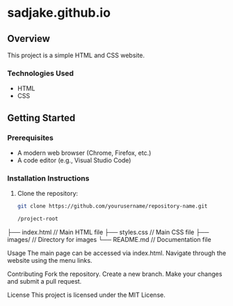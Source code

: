 # sadjake.github.io

## Overview
This project is a simple HTML and CSS website.

### Technologies Used
- HTML
- CSS

## Getting Started

### Prerequisites
- A modern web browser (Chrome, Firefox, etc.)
- A code editor (e.g., Visual Studio Code)

### Installation Instructions
1. Clone the repository:
   ```bash
   git clone https://github.com/yourusername/repository-name.git

   /project-root
├── index.html       // Main HTML file
├── styles.css       // Main CSS file
├── images/          // Directory for images
└── README.md        // Documentation file

Usage
The main page can be accessed via index.html.
Navigate through the website using the menu links.

Contributing
Fork the repository.
Create a new branch.
Make your changes and submit a pull request.

License
This project is licensed under the MIT License.
